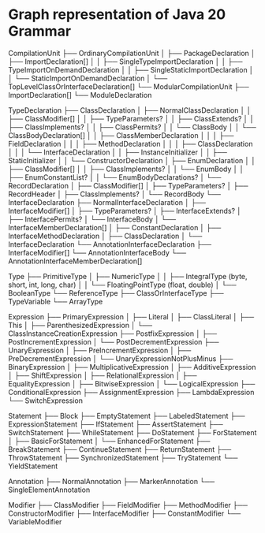 # Graph representation of Java 20 Grammar


CompilationUnit
├── OrdinaryCompilationUnit
│   ├── PackageDeclaration
│   ├── ImportDeclaration[]
│   │   ├── SingleTypeImportDeclaration
│   │   ├── TypeImportOnDemandDeclaration
│   │   ├── SingleStaticImportDeclaration
│   │   └── StaticImportOnDemandDeclaration
│   └── TopLevelClassOrInterfaceDeclaration[]
└── ModularCompilationUnit
    ├── ImportDeclaration[]
    └── ModuleDeclaration

TypeDeclaration
├── ClassDeclaration
│   ├── NormalClassDeclaration
│   │   ├── ClassModifier[]
│   │   ├── TypeParameters?
│   │   ├── ClassExtends?
│   │   ├── ClassImplements?
│   │   ├── ClassPermits?
│   │   └── ClassBody
│   │       └── ClassBodyDeclaration[]
│   │           ├── ClassMemberDeclaration
│   │           │   ├── FieldDeclaration
│   │           │   ├── MethodDeclaration
│   │           │   ├── ClassDeclaration
│   │           │   └── InterfaceDeclaration
│   │           ├── InstanceInitializer
│   │           ├── StaticInitializer
│   │           └── ConstructorDeclaration
│   ├── EnumDeclaration
│   │   ├── ClassModifier[]
│   │   ├── ClassImplements?
│   │   └── EnumBody
│   │       ├── EnumConstantList?
│   │       └── EnumBodyDeclarations?
│   └── RecordDeclaration
│       ├── ClassModifier[]
│       ├── TypeParameters?
│       ├── RecordHeader
│       ├── ClassImplements?
│       └── RecordBody
└── InterfaceDeclaration
    ├── NormalInterfaceDeclaration
    │   ├── InterfaceModifier[]
    │   ├── TypeParameters?
    │   ├── InterfaceExtends?
    │   ├── InterfacePermits?
    │   └── InterfaceBody
    │       └── InterfaceMemberDeclaration[]
    │           ├── ConstantDeclaration
    │           ├── InterfaceMethodDeclaration
    │           ├── ClassDeclaration
    │           └── InterfaceDeclaration
    └── AnnotationInterfaceDeclaration
        ├── InterfaceModifier[]
        └── AnnotationInterfaceBody
            └── AnnotationInterfaceMemberDeclaration[]

Type
├── PrimitiveType
│   ├── NumericType
│   │   ├── IntegralType (byte, short, int, long, char)
│   │   └── FloatingPointType (float, double)
│   └── BooleanType
└── ReferenceType
    ├── ClassOrInterfaceType
    ├── TypeVariable
    └── ArrayType

Expression
├── PrimaryExpression
│   ├── Literal
│   ├── ClassLiteral
│   ├── This
│   ├── ParenthesizedExpression
│   └── ClassInstanceCreationExpression
├── PostfixExpression
│   ├── PostIncrementExpression
│   └── PostDecrementExpression
├── UnaryExpression
│   ├── PreIncrementExpression
│   ├── PreDecrementExpression
│   └── UnaryExpressionNotPlusMinus
├── BinaryExpression
│   ├── MultiplicativeExpression
│   ├── AdditiveExpression
│   ├── ShiftExpression
│   ├── RelationalExpression
│   ├── EqualityExpression
│   ├── BitwiseExpression
│   └── LogicalExpression
├── ConditionalExpression
├── AssignmentExpression
├── LambdaExpression
└── SwitchExpression

Statement
├── Block
├── EmptyStatement
├── LabeledStatement
├── ExpressionStatement
├── IfStatement
├── AssertStatement
├── SwitchStatement
├── WhileStatement
├── DoStatement
├── ForStatement
│   ├── BasicForStatement
│   └── EnhancedForStatement
├── BreakStatement
├── ContinueStatement
├── ReturnStatement
├── ThrowStatement
├── SynchronizedStatement
├── TryStatement
└── YieldStatement

Annotation
├── NormalAnnotation
├── MarkerAnnotation
└── SingleElementAnnotation

Modifier
├── ClassModifier
├── FieldModifier
├── MethodModifier
├── ConstructorModifier
├── InterfaceModifier
├── ConstantModifier
└── VariableModifier